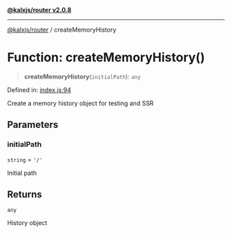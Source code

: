 [**@kalxjs/router v2.0.8**](../README.md)

***

[@kalxjs/router](../README.md) / createMemoryHistory

# Function: createMemoryHistory()

> **createMemoryHistory**(`initialPath`): `any`

Defined in: [index.js:94](https://github.com/Odeneho-Calculus/kalxjs/blob/7657b5d8b0e9997f510f8fe3f1961bb0efe8d51e/packages/router/src/index.js#L94)

Create a memory history object for testing and SSR

## Parameters

### initialPath

`string` = `'/'`

Initial path

## Returns

`any`

History object
